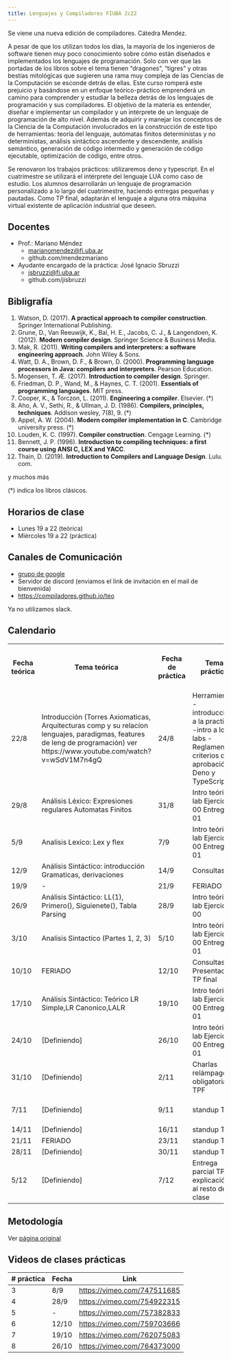 ```yaml
---
title: Lenguajes y Compiladores FIUBA 2c22
---
```

Se viene una nueva edición de compiladores. Cátedra Mendez.

A pesar de que los utilizan todos los días, la mayoría de los ingenieros de software tienen muy poco conocimiento sobre cómo están diseñados e implementados los lenguajes de programación. Solo con ver que las portadas de los libros sobre el tema tienen “dragones”, “tigres” y otras bestias mitológicas que sugieren una rama muy compleja de las Ciencias de la Computación se esconde detrás de ellas. Este curso romperá este prejuicio y basándose en un enfoque teórico-práctico emprenderá un camino para comprender y estudiar la belleza detrás de los lenguajes de programación y sus compiladores. El objetivo de la materia es entender, diseñar e implementar un compilador y un intérprete de un lenguaje de programación de alto nivel. Además de adquirir y manejar los conceptos de la Ciencia de la Computación involucrados en la construcción de este tipo de herramientas: teoría del lenguaje, autómatas finitos deterministas y no deterministas, análisis sintáctico ascendente y descendente, análisis semántico, generación de código intermedio y generación de código ejecutable, optimización de código, entre otros.

Se renovaron los trabajos prácticos: utilizaremos deno y typescript. En el cuatrimestre se utilizará el intérprete del lenguaje LUA como caso de estudio. Los alumnos desarrollarán un lenguaje de programación personalizado a lo largo del cuatrimestre, haciendo entregas pequeñas y pautadas. Como TP final, adaptarán el lenguaje a alguna otra máquina virtual existente de aplicación industrial que deseen.

## Docentes
- Prof.: Mariano Méndez
    - marianomendez@fi.uba.ar
    - github.com/mendezmariano
- Ayudante encargado de la práctica: José Ignacio Sbruzzi
    - jsbruzzi@fi.uba.ar
    - github.com/jisbruzzi

## Bibligrafía 

1. Watson, D. (2017). **A practical approach to compiler construction**. Springer International Publishing.
2. Grune, D., Van Reeuwijk, K., Bal, H. E., Jacobs, C. J., & Langendoen, K. (2012). **Modern compiler design**. Springer Science & Business Media.
3. Mak, R. (2011). **Writing compilers and interpreters: a software engineering approach**. John Wiley & Sons.
4. Watt, D. A., Brown, D. F., & Brown, D. (2000). **Programming language processors in Java: compilers and interpreters**. Pearson Education.
5. Mogensen, T. Æ. (2017). **Introduction to compiler design**. Springer.
6. Friedman, D. P., Wand, M., & Haynes, C. T. (2001). **Essentials of programming languages**. MIT press.
7. Cooper, K., & Torczon, L. (2011). **Engineering a compiler**. Elsevier. (*)
8. Aho, A. V., Sethi, R., & Ullman, J. D. (1986). **Compilers, principles, techniques**. Addison wesley, 7(8), 9. (*)
9. Appel, A. W. (2004). **Modern compiler implementation in C**. Cambridge university press. (*)
10. Louden, K. C. (1997). **Compiler construction**. Cengage Learning.  (*)
11. Bennett, J. P. (1996). **Introduction to compiling techniques: a first course using ANSI C, LEX and YACC**.
12. Thain, D. (2019). **Introduction to Compilers and Language Design**. Lulu. com.

y muchos más

(*) indica los libros clásicos.


## Horarios de clase

- Lunes 19 a 22 (teórica)
- Miércoles 19 a 22 (práctica)

## Canales de Comunicación

- [grupo de google](https://groups.google.com/g/lenguajes-y-compiladores)
- Servidor de discord (enviamos el link de invitación en el mail de bienvenida)
- https://compiladores.github.io/teo

Ya no utilizamos slack.

## Calendario
<table><tr><th>Fecha teórica</th><th>Tema teórica</th><th>Fecha de práctica</th><th>Tema práctica</th><th>Lab Presentado</th><th>Lab Entregado el día anterior a las 23:59</th></tr><tr><td>22/8</td><td>Introducción (Torres Axiomaticas, Arquitecturas comp y su relacion lenguajes, paradigmas, features de leng de programación)
ver https://www.youtube.com/watch?v=wSdV1M7n4gQ</td><td>24/8</td><td>Herramientas
-introducción a la practica
-intro a los labs
- Reglamento / criterios de aprobación
-Deno y TypeScript</td><td></td><td></td></tr><tr><td>29/8</td><td>Análisis Léxico:
Expresiones regulares
Automatas Finitos</td><td>31/8</td><td>Intro teórica lab
Ejercicio 00
Entrega ej 01</td><td>1: Autómatas</td><td></td></tr><tr><td>5/9</td><td>Analisis Lexico:
Lex y flex</td><td>7/9</td><td>Intro teórica lab
Ejercicio 00
Entrega ej 01</td><td>2: Lexers</td><td>1: Autómatas</td></tr><tr><td>12/9</td><td>Análisis Sintáctico: introducción
Gramaticas, derivaciones</td><td>14/9</td><td>Consultas</td><td></td><td></td></tr><tr><td>19/9</td><td>-</td><td>21/9</td><td>FERIADO</td><td></td><td>2: Lexers</td></tr><tr><td>26/9</td><td>Análisis Sintáctico:  
LL(1), Primero(), Siguienete(), Tabla Parsing</td><td>28/9</td><td>Intro teórica lab
Ejercicio 00</td><td>3: Parser desc rec LUA</td><td></td></tr><tr><td>3/10</td><td>Analisis Sintactico (Partes 1, 2, 3)</td><td>5/10</td><td>Intro teórica lab
Ejercicio 00
Entrega ej 01</td><td>5: intérprete</td><td></td></tr><tr><td>10/10</td><td>FERIADO</td><td>12/10</td><td>Consultas, Presentación TP final</td><td></td><td></td></tr><tr><td>17/10</td><td>Análisis Sintáctico: Teórico LR Simple,LR Canonico,LALR</td><td>19/10</td><td>Intro teórica lab
Ejercicio 00
Entrega ej 01</td><td>4: parseo LL1</td><td>3: Parser desc rec LUA
5: intérprete</td></tr><tr><td>24/10</td><td>[Definiendo]</td><td>26/10</td><td>Intro teórica lab
Ejercicio 00
Entrega ej 01</td><td>6: Compilador a jsonasm</td><td>4: parseo LL1</td></tr><tr><td>31/10</td><td>[Definiendo]</td><td>2/11</td><td>Charlas relámpago obligatorias TPF</td><td></td><td></td></tr><tr><td>7/11</td><td>[Definiendo]</td><td>9/11</td><td>standup TPF</td><td></td><td>6: Compilador a jsonasm</td></tr><tr><td>14/11</td><td>[Definiendo]</td><td>16/11</td><td>standup TPF</td><td></td><td></td></tr><tr><td>21/11</td><td>FERIADO</td><td>23/11</td><td>standup TPF</td><td></td><td></td></tr><tr><td>28/11</td><td>[Definiendo]</td><td>30/11</td><td>standup TPF</td><td></td><td></td></tr><tr><td>5/12</td><td>[Definiendo]</td><td>7/12</td><td>Entrega parcial TPF y explicación al resto de la clase</td><td></td><td></td></tr></table>

## Metodología
Ver [página original](https://compiladores.github.io/teo)
## Videos de clases prácticas
|# práctica| Fecha | Link |
|-|-|-|
| 3 | 8/9 | https://vimeo.com/747511685 |
| 4 | 28/9 | https://vimeo.com/754922315 |
| 5 | - | https://vimeo.com/757382833 |
| 6 | 12/10 | https://vimeo.com/759703666 |
| 7 | 19/10 | https://vimeo.com/762075083 |
| 8 | 26/10 | https://vimeo.com/764373000 |